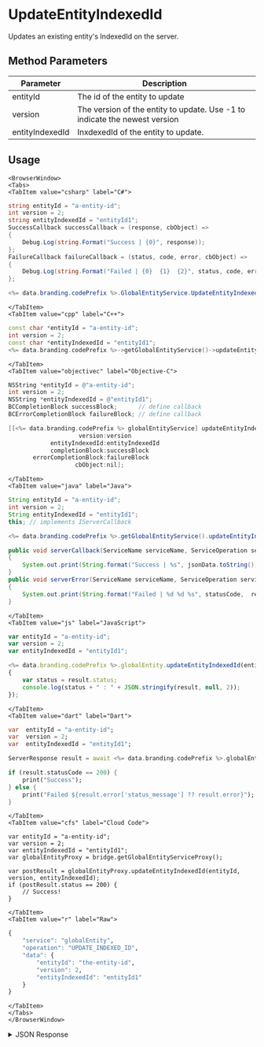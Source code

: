 # UpdateEntityIndexedId

Updates an existing entity's IndexedId on the server.

<PartialServop service_name="globalEntity" operation_name="UPDATE_INDEXED_ID" />

## Method Parameters
Parameter | Description
--------- | -----------
entityId | The id of the entity to update 
version | The version of the entity to update. Use -1 to indicate the newest version 
entityIndexedId | InxdexedId of the entity to update. 

## Usage

```mdx-code-block
<BrowserWindow>
<Tabs>
<TabItem value="csharp" label="C#">
```

```csharp
string entityId = "a-entity-id";
int version = 2;
string entityIndexedId = "entityId1";
SuccessCallback successCallback = (response, cbObject) =>
{
    Debug.Log(string.Format("Success | {0}", response));
};
FailureCallback failureCallback = (status, code, error, cbObject) =>
{
    Debug.Log(string.Format("Failed | {0}  {1}  {2}", status, code, error));
};

<%= data.branding.codePrefix %>.GlobalEntityService.UpdateEntityIndexedId(entityId, version, entityIndexedId, successCallback, failureCallback);
```

```mdx-code-block
</TabItem>
<TabItem value="cpp" label="C++">
```

```cpp
const char *entityId = "a-entity-id";
int version = 2;
const char *entityIndexedId = "entityId1";
<%= data.branding.codePrefix %>->getGlobalEntityService()->updateEntityIndexedId(entityId, version, entityIndexedId, this);
```

```mdx-code-block
</TabItem>
<TabItem value="objectivec" label="Objective-C">
```

```objectivec
NSString *entityId = @"a-entity-id";
int version = 2;
NSString *entityIndexedId = @"entityId1";
BCCompletionBlock successBlock;      // define callback
BCErrorCompletionBlock failureBlock; // define callback

[[<%= data.branding.codePrefix %> globalEntityService] updateEntityIndexedId:entityId
                    version:version
            entityIndexedId:entityIndexedId
            completionBlock:successBlock
       errorCompletionBlock:failureBlock
                   cbObject:nil];
```

```mdx-code-block
</TabItem>
<TabItem value="java" label="Java">
```

```java
String entityId = "a-entity-id";
int version = 2;
String entityIndexedId = "entityId1";
this; // implements IServerCallback

<%= data.branding.codePrefix %>.getGlobalEntityService().updateEntityIndexedId(entityId, version, entityIndexedId, this);

public void serverCallback(ServiceName serviceName, ServiceOperation serviceOperation, JSONObject jsonData)
{
    System.out.print(String.format("Success | %s", jsonData.toString()));
}
public void serverError(ServiceName serviceName, ServiceOperation serviceOperation, int statusCode, int reasonCode, String jsonError)
{
    System.out.print(String.format("Failed | %d %d %s", statusCode,  reasonCode, jsonError.toString()));
}
```

```mdx-code-block
</TabItem>
<TabItem value="js" label="JavaScript">
```

```javascript
var entityId = "a-entity-id";
var version = 2;
var entityIndexedId = "entityId1";

<%= data.branding.codePrefix %>.globalEntity.updateEntityIndexedId(entityId, version, entityIndexedId, result =>
{
	var status = result.status;
	console.log(status + " : " + JSON.stringify(result, null, 2));
});
```

```mdx-code-block
</TabItem>
<TabItem value="dart" label="Dart">
```

```dart
var  entityId = "a-entity-id";
var  version = 2;
var  entityIndexedId = "entityId1";

ServerResponse result = await <%= data.branding.codePrefix %>.globalEntityService.updateEntityIndexedId(entityId:entityId, version:version, entityIndexedId:entityIndexedId);

if (result.statusCode == 200) {
    print("Success");
} else {
    print("Failed ${result.error['status_message'] ?? result.error}");
}
```

```mdx-code-block
</TabItem>
<TabItem value="cfs" label="Cloud Code">
```

```cfscript
var entityId = "a-entity-id";
var version = 2;
var entityIndexedId = "entityId1";
var globalEntityProxy = bridge.getGlobalEntityServiceProxy();

var postResult = globalEntityProxy.updateEntityIndexedId(entityId, version, entityIndexedId);
if (postResult.status == 200) {
    // Success!
}
```

```mdx-code-block
</TabItem>
<TabItem value="r" label="Raw">
```

```r
{
	"service": "globalEntity",
	"operation": "UPDATE_INDEXED_ID",
	"data": {
		"entityId": "the-entity-id",
		"version": 2,
		"entityIndexedId": "entityId1"
	}
}
```

```mdx-code-block
</TabItem>
</Tabs>
</BrowserWindow>
```

<details>
<summary>JSON Response</summary>

```json
{
  "data": {
    "gameId": "123456",
    "entityId": "218d19d1-cda9-48a7-a918-a796281219f1",
    "ownerId": "77ce8889-20b7-4d01-b248-e0beb747f1b4",
    "entityType": "address",
    "entityIndexedId": "entityId1",
    "version": 4,
    "acl": {
      "other": 1
    },
    "expiresAt": 9223372036854776000,
    "timeToLive": -1,
    "createdAt": 1557939144108,
    "updatedAt": 1557939241957
  },
  "status": 200
}
```
</details>

